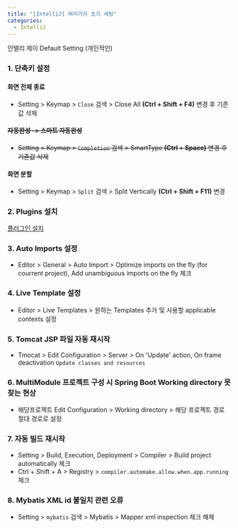 ```yaml
---
title: "[IntelliJ] 여러가지 초기 세팅"
categories: 
  - IntelliJ
---
```


인텔리 제이 Default Setting (개인적인)

### 1. 단축키 설정

#### 화면 전체 종료 
- Setting > Keymap > `Close` 검색 > Close All **(Ctrl + Shift + F4)** 변경 후 기존값 삭제

#### ~~자동완성 -> 스마트 자동완성~~
- ~~Setting > Keymap > `Completion` 검색 > SmartType **(Ctrl + Space)** 변경 후 기존값 삭제~~

#### 화면 분할
- Setting > Keymap > `Split` 검색 > Split Vertically **(Ctrl + Shift + F11)** 변경

### 2. Plugins 설치
[플러그인 설치](https://inseok9068.github.io/intellij/intellij-plugins/)

### 3. Auto Imports 설정
- Editor > General > Auto Import > Optimize imports on the fly (for courrent project), Add unambiguous imports on the fly 체크

### 4. Live Template 설정
- Editor > Live Templates > 원하는 Templates 추가 및 사용할 applicable contexts 설정

### 5. Tomcat JSP 파일 자동 재시작
- Tmocat > Edit Configuration > Server > On 'Update' action, On frame deactivation `Update classes and resources`

### 6. MultiModule 프로젝트 구성 시 Spring Boot Working directory 못찾는 현상 
- 해당프로젝트 Edit Configuration > Working directory > 해당 프로젝트 경로 절대 경로로 설정

### 7. 자동 빌드 재시작
- Setting > Build, Execution, Deployment > Compiler > Build project automatically 체크
- Ctrl + Shift + A > Registry > `compiler.automake.allow.when.app.running` 체크

### 8. Mybatis XML id 불일치 관련 오류
- Setting > `mybatis` 검색 > Mybatis > Mapper xml inspection 체크 해제